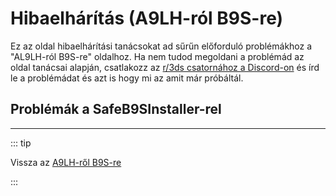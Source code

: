 # Hibaelhárítás (A9LH-ról B9S-re)

Ez az oldal hibaelhárítási tanácsokat ad sűrűn előforduló problémákhoz a "AL9LH-ról B9S-re" oldalhoz. Ha nem tudod megoldani a problémád az oldal tanácsai alapján, csatlakozz az [r/3ds csatornához a Discord-on](https://discord.gg/3ds) és írd le a problémádat és azt is hogy mi az amit már próbáltál.

## Problémák a SafeB9SInstaller-rel

<!--@include: ./_include/troubleshooting-sb9si-bin.md -->

<!--@include: ./_include/troubleshooting-sb9si-common.md -->

<!--@include: ./_include/troubleshooting-get-help-common.md -->

---

::: tip

Vissza az [A9LH-ről B9S-re](a9lh-to-b9s)

:::

<!--@include: ./_include/troubleshooting-return.md -->
